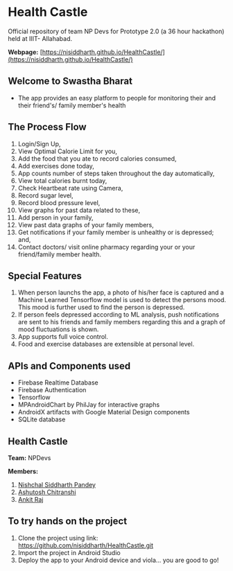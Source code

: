 # Health Castle

Official repository of team NP Devs for Prototype 2.0 (a 36 hour hackathon) held at IIIT- Allahabad.

**Webpage:** [https://nisiddharth.github.io/HealthCastle/](https://nisiddharth.github.io/HealthCastle/)


## Welcome to Swastha Bharat
- The app provides an easy platform to people for monitoring their and their friend's/ family member's health

## The Process Flow

1. Login/Sign Up,
2. View Optimal Calorie Limit for you,
3. Add the food that you ate to record calories consumed,
4. Add exercises done today,
5. App counts number of steps taken throughout the day automatically,
6. View total calories burnt today,
7. Check Heartbeat rate using Camera,
8. Record sugar level,
9. Record blood pressure level,
10. View graphs for past data related to these,
11. Add person in your family,
12. View past data graphs of your family members,
13. Get notifications if your family member is unhealthy or is depressed; and,
14. Contact doctors/ visit online pharmacy regarding your or your friend/family member health.

## Special Features

1. When person launchs the app, a photo of his/her face is captured and a Machine Learned Tensorflow model is used to detect the persons mood. This mood is further used to find the person is depressed.
2. If person feels depressed according to ML analysis, push notifications are sent to his friends and family members regarding this and a graph of mood fluctuations is shown.
3. App supports full voice control.
4. Food and exercise databases are extensible at personal level.

## APIs and Components used

- Firebase Realtime Database
- Firebase Authentication
- Tensorflow
- MPAndroidChart by PhilJay for interactive graphs
- AndroidX artifacts with Google Material Design components
- SQLite database

## Health Castle
**Team:** NPDevs

**Members:**

1. [Nishchal Siddharth Pandey](https://github.com/nisiddharth/)
2. [Ashutosh Chitranshi](https://github.com/ashu12chi/)
3. [Ankit Raj](https://github.com/rjankit/)

## To try hands on the project

1. Clone the project using link: https://github.com/nisiddharth/HealthCastle.git
2. Import the project in Android Studio
3. Deploy the app to your Android device and viola... you are good to go!
